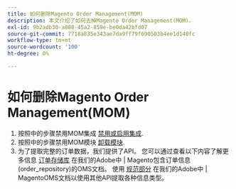 ```yaml
---
title: 如何删除Magento Order Management(MOM)
description: 本文介绍了如何去掉Magento Order Management(MOM)。
exl-id: 9b2adb30-a880-45a2-859e-be0da42bfd07
source-git-commit: 7718a835e343ae7da9ff79f690503b4ee1d140fc
workflow-type: tm+mt
source-wordcount: '100'
ht-degree: 0%

---
```


# 如何删除Magento Order Management(MOM)

1. 按照中的步骤禁用MOM集成 [禁用或启用集成](/docs/commerce-admin/systems/integrations/mcom.html#disable-or-enable-the-integration).
1. 按照中的步骤禁用MOM模块 [卸载模块](/docs/commerce-operations/installation-guide/tutorials/uninstall-modules.html).
1. 为了提取完整的订单数据，我们提供了API。 您可以通过查看以下内容了解更多信息 [订单存储库](https://omsdocs.magento.com/specifications/#magento.sales.order_repository) 在我们的Adobe中 | Magento包含订单信息(order_repository)的OMS文档。 使用 [规范部分](https://omsdocs.magento.com/specifications/#services) 在我们的Adobe中 | MagentoOMS文档以使用其他API提取各种信息类型。
